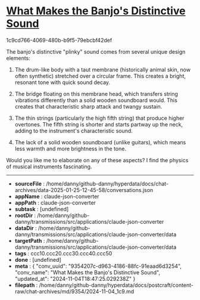 # [What Makes the Banjo's Distinctive Sound](https://claude.ai/chat/9354207c-d963-4186-88fc-91eaad6d3254)

1c9cd766-4069-480b-b9f5-79ebcbf42def

 The banjo's distinctive "plinky" sound comes from several unique design elements:

1. The drum-like body with a taut membrane (historically animal skin, now often synthetic) stretched over a circular frame. This creates a bright, resonant tone with quick sound decay.

2. The bridge floating on this membrane head, which transfers string vibrations differently than a solid wooden soundboard would. This creates that characteristic sharp attack and twangy sustain.

3. The thin strings (particularly the high fifth string) that produce higher overtones. The fifth string is shorter and starts partway up the neck, adding to the instrument's characteristic sound.

4. The lack of a solid wooden soundboard (unlike guitars), which means less warmth and more brightness in the tone.

Would you like me to elaborate on any of these aspects? I find the physics of musical instruments fascinating.

---

* **sourceFile** : /home/danny/github-danny/hyperdata/docs/chat-archives/data-2025-01-25-12-45-58/conversations.json
* **appName** : claude-json-converter
* **appPath** : claude-json-converter
* **subtask** : [undefined]
* **rootDir** : /home/danny/github-danny/transmissions/src/applications/claude-json-converter
* **dataDir** : /home/danny/github-danny/transmissions/src/applications/claude-json-converter/data
* **targetPath** : /home/danny/github-danny/transmissions/src/applications/claude-json-converter/data
* **tags** : ccc10.ccc20.ccc30.ccc40.ccc50
* **done** : [undefined]
* **meta** : {
  "conv_uuid": "9354207c-d963-4186-88fc-91eaad6d3254",
  "conv_name": "What Makes the Banjo's Distinctive Sound",
  "updated_at": "2024-11-04T18:47:25.029238Z"
}
* **filepath** : /home/danny/github-danny/hyperdata/docs/postcraft/content-raw/chat-archives/md/9354/2024-11-04_1c9.md